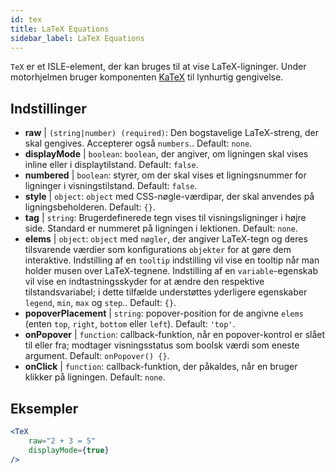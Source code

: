 ```yaml
---
id: tex
title: LaTeX Equations
sidebar_label: LaTeX Equations
---
```


`TeX` er et ISLE-element, der kan bruges til at vise LaTeX-ligninger. Under motorhjelmen bruger komponenten [KaTeX](https://github.com/Khan/KaTeX) til lynhurtig gengivelse.

## Indstillinger

* __raw__ | `(string|number) (required)`: Den bogstavelige LaTeX-streng, der skal gengives. Accepterer også `numbers`.. Default: `none`.
* __displayMode__ | `boolean`: `boolean`, der angiver, om ligningen skal vises inline eller i displaytilstand. Default: `false`.
* __numbered__ | `boolean`: styrer, om der skal vises et ligningsnummer for ligninger i visningstilstand. Default: `false`.
* __style__ | `object`: `object` med CSS-nøgle-værdipar, der skal anvendes på ligningsbeholderen. Default: `{}`.
* __tag__ | `string`: Brugerdefinerede tegn vises til visningsligninger i højre side. Standard er nummeret på ligningen i lektionen. Default: `none`.
* __elems__ | `object`: `object` med `nøgler`, der angiver LaTeX-tegn og deres tilsvarende værdier som konfigurations `objekter` for at gøre dem interaktive. Indstilling af en `tooltip` indstilling vil vise en tooltip når man holder musen over LaTeX-tegnene. Indstilling af en `variable`-egenskab vil vise en indtastningsskyder for at ændre den respektive tilstandsvariabel; i dette tilfælde understøttes yderligere egenskaber `legend`, `min`, `max` og `step`.. Default: `{}`.
* __popoverPlacement__ | `string`: popover-position for de angivne `elems` (enten `top`, `right`, `bottom` eller `left`). Default: `'top'`.
* __onPopover__ | `function`: callback-funktion, når en popover-kontrol er slået til eller fra; modtager visningsstatus som boolsk værdi som eneste argument. Default: `onPopover() {}`.
* __onClick__ | `function`: callback-funktion, der påkaldes, når en bruger klikker på ligningen. Default: `none`.


## Eksempler

```jsx live
<TeX
    raw="2 + 3 = 5"
    displayMode={true}
/>
```



